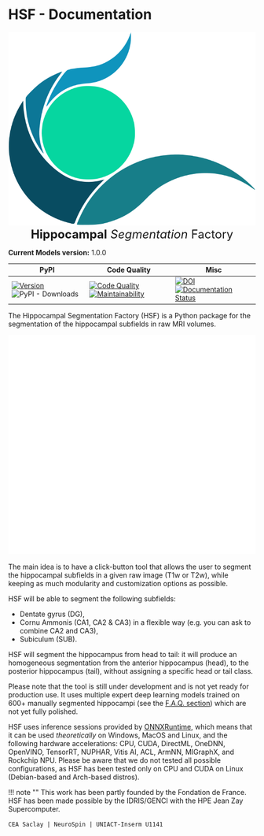 # HSF - Documentation

<p align="center">
    <img src="https://raw.githubusercontent.com/clementpoiret/HSF/master/docs/resources/hsf_logo.svg">
    <br>
    <font size="+2"><b>Hippocampal</b> <i>Segmentation</i> Factory</font>
</p>

**Current Models version:** 1.0.0

| PyPI                                                                                                                                 | Code Quality                                                                                                                                                                                                                                                                                                                                                                                                              | Misc                                                                                                                                                                                                                                                |
| ------------------------------------------------------------------------------------------------------------------------------------ | ------------------------------------------------------------------------------------------------------------------------------------------------------------------------------------------------------------------------------------------------------------------------------------------------------------------------------------------------------------------------------------------------------------------------- | --------------------------------------------------------------------------------------------------------------------------------------------------------------------------------------------------------------------------------------------------- |
| [![Version](https://badge.fury.io/py/hsf.svg)](https://badge.fury.io/py/hsf) ![PyPI - Downloads](https://img.shields.io/pypi/dm/hsf) | [![Code Quality](https://app.codacy.com/project/badge/Grade/cf02d1f84739401ba695e24f333c23b7)](https://www.codacy.com/gh/clementpoiret/HSF/dashboard?utm_source=github.com&utm_medium=referral&utm_content=clementpoiret/HSF&utm_campaign=Badge_Grade) [![Maintainability](https://api.codeclimate.com/v1/badges/e0bf481dcbf3eecebefd/maintainability)](https://codeclimate.com/github/clementpoiret/HSF/maintainability) | [![DOI](https://zenodo.org/badge/DOI/10.5281/zenodo.5527122.svg)](https://doi.org/10.5281/zenodo.5527122) [![Documentation Status](https://readthedocs.org/projects/hsf/badge/?version=latest)](https://hsf.readthedocs.io/en/latest/?badge=latest) |

The Hippocampal Segmentation Factory (HSF) is a Python package for
the segmentation of the hippocampal subfields in raw MRI volumes.

![Header](https://raw.githubusercontent.com/clementpoiret/HSF/0537a69c6390d497157e0e6c95398610b6447ace/res/header.svg)

The main idea is to have a click-button tool that allows the user to
segment the hippocampal subfields in a given raw image (T1w or T2w), while keeping
as much modularity and customization options as possible.

HSF will be able to segment the following subfields:

- Dentate gyrus (DG),
- Cornu Ammonis (CA1, CA2 & CA3) in a flexible way (e.g. you can ask to combine CA2 and CA3),
- Subiculum (SUB).

HSF will segment the hippocampus from head to tail: it will produce
an homogeneous segmentation from the anterior hippocampus (head), to
the posterior hippocampus (tail), without assigning a specific head
or tail class.

Please note that the tool is still under development and is not yet
ready for production use. It uses multiple expert deep learning models
trained on 600+ manually segmented hippocampi (see the [F.A.Q. section](faq.md))
which are not yet fully polished.

HSF uses inference sessions provided by [ONNXRuntime](https://onnxruntime.ai),
which means that it can be used *theoretically* on Windows, MacOS and Linux,
and the following hardware accelerations: CPU, CUDA, DirectML, OneDNN,
OpenVINO, TensorRT, NUPHAR, Vitis AI, ACL, ArmNN, MIGraphX, and Rockchip NPU.
Please be aware that we do not tested all possible configurations, as HSF
has been tested only on CPU and CUDA on Linux (Debian-based and Arch-based distros).

!!! note ""
    This work has been partly founded by the Fondation de France.
    HSF has been made possible by the IDRIS/GENCI with the HPE Jean Zay Supercomputer.

    CEA Saclay | NeuroSpin | UNIACT-Inserm U1141
